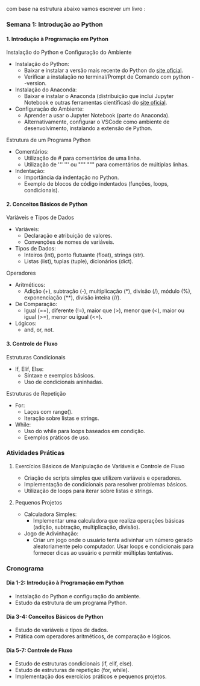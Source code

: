 com base na estrutura abaixo vamos escrever um livro :
### Semana 1: Introdução ao Python
 
#### 1. Introdução à Programação em Python
 
Instalação do Python e Configuração do Ambiente
- Instalação do Python:
  - Baixar e instalar a versão mais recente do Python do [site oficial](https://www.python.org/downloads/).
  - Verificar a instalação no terminal/Prompt de Comando com python --version.
- Instalação do Anaconda:
  - Baixar e instalar o Anaconda (distribuição que inclui Jupyter Notebook e outras ferramentas científicas) do [site oficial](https://www.anaconda.com/products/distribution).
- Configuração do Ambiente:
  - Aprender a usar o Jupyter Notebook (parte do Anaconda).
  - Alternativamente, configurar o VSCode como ambiente de desenvolvimento, instalando a extensão de Python.
 
Estrutura de um Programa Python
- Comentários:
  - Utilização de # para comentários de uma linha.
  - Utilização de ''' ''' ou """ """ para comentários de múltiplas linhas.
- Indentação:
  - Importância da indentação no Python.
  - Exemplo de blocos de código indentados (funções, loops, condicionais).
 
#### 2. Conceitos Básicos de Python
 
Variáveis e Tipos de Dados
- Variáveis:
  - Declaração e atribuição de valores.
  - Convenções de nomes de variáveis.
- Tipos de Dados:
  - Inteiros (int), ponto flutuante (float), strings (str).
  - Listas (list), tuplas (tuple), dicionários (dict).
 
Operadores
- Aritméticos:
  - Adição (+), subtração (-), multiplicação (*), divisão (/), módulo (%), exponenciação (**), divisão inteira (//).
- De Comparação:
  - Igual (==), diferente (!=), maior que (>), menor que (<), maior ou igual (>=), menor ou igual (<=).
- Lógicos:
  - and, or, not.
 
#### 3. Controle de Fluxo
 
Estruturas Condicionais
- If, Elif, Else:
  - Sintaxe e exemplos básicos.
  - Uso de condicionais aninhadas.
 
Estruturas de Repetição
- For:
  - Laços com range().
  - Iteração sobre listas e strings.
- While:
  - Uso do while para loops baseados em condição.
  - Exemplos práticos de uso.
 
### Atividades Práticas
 
1. Exercícios Básicos de Manipulação de Variáveis e Controle de Fluxo
   - Criação de scripts simples que utilizem variáveis e operadores.
   - Implementação de condicionais para resolver problemas básicos.
   - Utilização de loops para iterar sobre listas e strings.
 
2. Pequenos Projetos
   - Calculadora Simples:
     - Implementar uma calculadora que realiza operações básicas (adição, subtração, multiplicação, divisão).
   - Jogo de Adivinhação:
     - Criar um jogo onde o usuário tenta adivinhar um número gerado aleatoriamente pelo computador. Usar loops e condicionais para fornecer dicas ao usuário e permitir múltiplas tentativas.
 
### Cronograma
 
#### Dia 1-2: Introdução à Programação em Python
- Instalação do Python e configuração do ambiente.
- Estudo da estrutura de um programa Python.
 
#### Dia 3-4: Conceitos Básicos de Python
- Estudo de variáveis e tipos de dados.
- Prática com operadores aritméticos, de comparação e lógicos.
 
#### Dia 5-7: Controle de Fluxo
- Estudo de estruturas condicionais (if, elif, else).
- Estudo de estruturas de repetição (for, while).
- Implementação dos exercícios práticos e pequenos projetos.
